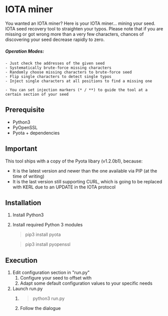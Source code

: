 # IOTA miner
You wanted an IOTA miner? Here is your IOTA miner... mining your seed. IOTA seed recovery tool to straighten your typos. Please note that if you are missing or got wrong more than a very few characters, chances of discovering your seed decrease rapidly to zero.

##### Operation Modes:
    
    - Just check the addresses of the given seed
    - Systematically brute-force missing characters
    - Randomly choose missing characters to brute-force seed
    - Flip single characters to detect single typos
    - Inject single characters at all positions to find a missing one
    
    - You can set injection markers (* / **) to guide the tool at a certain section of your seed
  
## Prerequisite
- Python3
- PyOpenSSL
- Pyota + dependencies

## Important
This tool ships with a copy of the Pyota libary (v1.2.0b1), because:
- It is the latest version and newer than the one available via PIP (at the time of writing)
- It is the last version still supporting CURL, which is going to be replaced with KERL due to an UPDATE in the IOTA protocol

## Installation
1) Install Python3
2) Install required Python 3 modules
    > pip3 install pyota
    
    > pip3 install pyopenssl

## Execution
1) Edit configuration section in "run.py"
    1) Configure your seed to offset with
    2) Adapt some default configuration values to your specific needs
2) Launch run.py
    1) > python3 run.py
    2) Follow the dialogue
